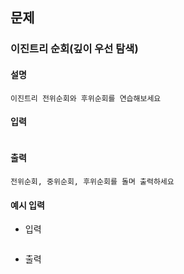 ## 문제

###  이진트리 순회(깊이 우선 탐색)

#### 설명
```
이진트리 전위순회와 후위순회를 연습해보세요
```

#### 입력
```

```

#### 출력
```
전위순회, 중위순회, 후위순회를 돌며 출력하세요
```

#### 예시 입력
- 입력
    ```
  
    ```
- 출력
    ```
  
  ```
